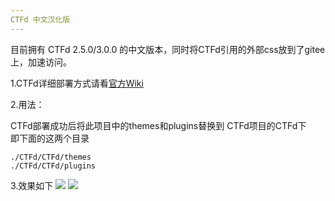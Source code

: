 ```yaml
---
CTFd 中文汉化版
---
```

目前拥有 CTFd 2.5.0/3.0.0 的中文版本，同时将CTFd引用的外部css放到了gitee上，加速访问。


1.CTFd详细部署方式请看[官方Wiki](https://docs.ctfd.io/)

2.用法：

CTFd部署成功后将此项目中的themes和plugins替换到 CTFd项目的CTFd下<br>
即下面的这两个目录
```
./CTFd/CTFd/themes
./CTFd/CTFd/plugins
```
3.效果如下
![](https://ht0ruial-1258343929.cos.ap-guangzhou.myqcloud.com/github/1.png)
![](https://ht0ruial-1258343929.cos.ap-guangzhou.myqcloud.com/github/2.png)
